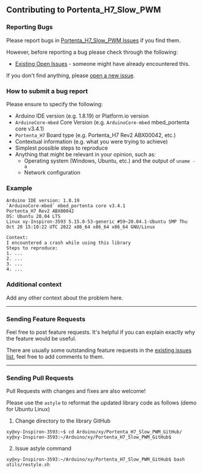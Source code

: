 ## Contributing to Portenta_H7_Slow_PWM

### Reporting Bugs

Please report bugs in [Portenta_H7_Slow_PWM Issues](https://github.com/khoih-prog/Portenta_H7_Slow_PWM/issues) if you find them.

However, before reporting a bug please check through the following:

* [Existing Open Issues](https://github.com/khoih-prog/Portenta_H7_Slow_PWM/issues) - someone might have already encountered this.

If you don't find anything, please [open a new issue](https://github.com/khoih-prog/Portenta_H7_Slow_PWM/issues/new).

### How to submit a bug report

Please ensure to specify the following:

* Arduino IDE version (e.g. 1.8.19) or Platform.io version
* `ArduinoCore-mbed` Core Version (e.g. `ArduinoCore-mbed` mbed_portenta core v3.4.1)
* `Portenta_H7` Board type (e.g. Portenta_H7 Rev2 ABX00042, etc.)
* Contextual information (e.g. what you were trying to achieve)
* Simplest possible steps to reproduce
* Anything that might be relevant in your opinion, such as:
  * Operating system (Windows, Ubuntu, etc.) and the output of `uname -a`
  * Network configuration


### Example

```
Arduino IDE version: 1.8.19
`ArduinoCore-mbed` mbed_portenta core v3.4.1
Portenta_H7 Rev2 ABX00042
OS: Ubuntu 20.04 LTS
Linux xy-Inspiron-3593 5.15.0-53-generic #59~20.04.1-Ubuntu SMP Thu Oct 20 15:10:22 UTC 2022 x86_64 x86_64 x86_64 GNU/Linux

Context:
I encountered a crash while using this library
Steps to reproduce:
1. ...
2. ...
3. ...
4. ...
```

### Additional context

Add any other context about the problem here.

---

### Sending Feature Requests

Feel free to post feature requests. It's helpful if you can explain exactly why the feature would be useful.

There are usually some outstanding feature requests in the [existing issues list](https://github.com/khoih-prog/Portenta_H7_Slow_PWM/issues?q=is%3Aopen+is%3Aissue+label%3Aenhancement), feel free to add comments to them.

---

### Sending Pull Requests

Pull Requests with changes and fixes are also welcome!

Please use the `astyle` to reformat the updated library code as follows (demo for Ubuntu Linux)

1. Change directory to the library GitHub

```
xy@xy-Inspiron-3593:~$ cd Arduino/xy/Portenta_H7_Slow_PWM_GitHub/
xy@xy-Inspiron-3593:~/Arduino/xy/Portenta_H7_Slow_PWM_GitHub$
```

2. Issue astyle command

```
xy@xy-Inspiron-3593:~/Arduino/xy/Portenta_H7_Slow_PWM_GitHub$ bash utils/restyle.sh
```

